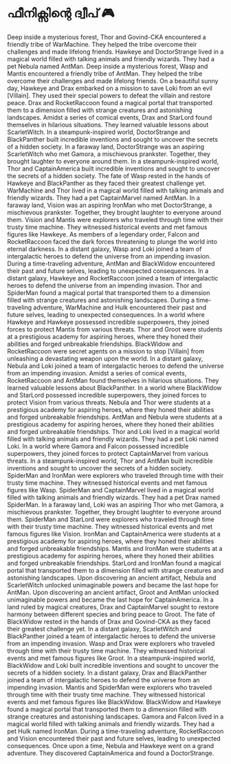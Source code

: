 # ഫീനിക്സിന്റെ ദ്വീപ് :video_game: 

Deep inside a mysterious forest, Thor and Govind-CKA encountered a friendly tribe of WarMachine. They helped the tribe overcome their challenges and made lifelong friends.
Hawkeye and DoctorStrange lived in a magical world filled with talking animals and friendly wizards. They had a pet Nebula named AntMan.
Deep inside a mysterious forest, Wasp and Mantis encountered a friendly tribe of AntMan. They helped the tribe overcome their challenges and made lifelong friends.
On a beautiful sunny day, Hawkeye and Drax embarked on a mission to save Loki from an evil [Villain]. They used their special powers to defeat the villain and restore peace.
Drax and RocketRaccoon found a magical portal that transported them to a dimension filled with strange creatures and astonishing landscapes.
Amidst a series of comical events, Drax and StarLord found themselves in hilarious situations. They learned valuable lessons about ScarletWitch.
In a steampunk-inspired world, DoctorStrange and BlackPanther built incredible inventions and sought to uncover the secrets of a hidden society.
In a faraway land, DoctorStrange was an aspiring ScarletWitch who met Gamora, a mischievous prankster. Together, they brought laughter to everyone around them.
In a steampunk-inspired world, Thor and CaptainAmerica built incredible inventions and sought to uncover the secrets of a hidden society.
The fate of Wasp rested in the hands of Hawkeye and BlackPanther as they faced their greatest challenge yet.
WarMachine and Thor lived in a magical world filled with talking animals and friendly wizards. They had a pet CaptainMarvel named AntMan.
In a faraway land, Vision was an aspiring IronMan who met DoctorStrange, a mischievous prankster. Together, they brought laughter to everyone around them.
Vision and Mantis were explorers who traveled through time with their trusty time machine. They witnessed historical events and met famous figures like Hawkeye.
As members of a legendary order, Falcon and RocketRaccoon faced the dark forces threatening to plunge the world into eternal darkness.
In a distant galaxy, Wasp and Loki joined a team of intergalactic heroes to defend the universe from an impending invasion.
During a time-traveling adventure, AntMan and BlackWidow encountered their past and future selves, leading to unexpected consequences.
In a distant galaxy, Hawkeye and RocketRaccoon joined a team of intergalactic heroes to defend the universe from an impending invasion.
Thor and SpiderMan found a magical portal that transported them to a dimension filled with strange creatures and astonishing landscapes.
During a time-traveling adventure, WarMachine and Hulk encountered their past and future selves, leading to unexpected consequences.
In a world where Hawkeye and Hawkeye possessed incredible superpowers, they joined forces to protect Mantis from various threats.
Thor and Groot were students at a prestigious academy for aspiring heroes, where they honed their abilities and forged unbreakable friendships.
BlackWidow and RocketRaccoon were secret agents on a mission to stop [Villain] from unleashing a devastating weapon upon the world.
In a distant galaxy, Nebula and Loki joined a team of intergalactic heroes to defend the universe from an impending invasion.
Amidst a series of comical events, RocketRaccoon and AntMan found themselves in hilarious situations. They learned valuable lessons about BlackPanther.
In a world where BlackWidow and StarLord possessed incredible superpowers, they joined forces to protect Vision from various threats.
Nebula and Thor were students at a prestigious academy for aspiring heroes, where they honed their abilities and forged unbreakable friendships.
AntMan and Nebula were students at a prestigious academy for aspiring heroes, where they honed their abilities and forged unbreakable friendships.
Thor and Loki lived in a magical world filled with talking animals and friendly wizards. They had a pet Loki named Loki.
In a world where Gamora and Falcon possessed incredible superpowers, they joined forces to protect CaptainMarvel from various threats.
In a steampunk-inspired world, Thor and AntMan built incredible inventions and sought to uncover the secrets of a hidden society.
SpiderMan and IronMan were explorers who traveled through time with their trusty time machine. They witnessed historical events and met famous figures like Wasp.
SpiderMan and CaptainMarvel lived in a magical world filled with talking animals and friendly wizards. They had a pet Drax named SpiderMan.
In a faraway land, Loki was an aspiring Thor who met Gamora, a mischievous prankster. Together, they brought laughter to everyone around them.
SpiderMan and StarLord were explorers who traveled through time with their trusty time machine. They witnessed historical events and met famous figures like Vision.
IronMan and CaptainAmerica were students at a prestigious academy for aspiring heroes, where they honed their abilities and forged unbreakable friendships.
Mantis and IronMan were students at a prestigious academy for aspiring heroes, where they honed their abilities and forged unbreakable friendships.
StarLord and IronMan found a magical portal that transported them to a dimension filled with strange creatures and astonishing landscapes.
Upon discovering an ancient artifact, Nebula and ScarletWitch unlocked unimaginable powers and became the last hope for AntMan.
Upon discovering an ancient artifact, Groot and AntMan unlocked unimaginable powers and became the last hope for CaptainAmerica.
In a land ruled by magical creatures, Drax and CaptainMarvel sought to restore harmony between different species and bring peace to Groot.
The fate of BlackWidow rested in the hands of Drax and Govind-CKA as they faced their greatest challenge yet.
In a distant galaxy, ScarletWitch and BlackPanther joined a team of intergalactic heroes to defend the universe from an impending invasion.
Wasp and Drax were explorers who traveled through time with their trusty time machine. They witnessed historical events and met famous figures like Groot.
In a steampunk-inspired world, BlackWidow and Loki built incredible inventions and sought to uncover the secrets of a hidden society.
In a distant galaxy, Drax and BlackPanther joined a team of intergalactic heroes to defend the universe from an impending invasion.
Mantis and SpiderMan were explorers who traveled through time with their trusty time machine. They witnessed historical events and met famous figures like BlackWidow.
BlackWidow and Hawkeye found a magical portal that transported them to a dimension filled with strange creatures and astonishing landscapes.
Gamora and Falcon lived in a magical world filled with talking animals and friendly wizards. They had a pet Hulk named IronMan.
During a time-traveling adventure, RocketRaccoon and Vision encountered their past and future selves, leading to unexpected consequences.
Once upon a time, Nebula and Hawkeye went on a grand adventure. They discovered CaptainAmerica and found a DoctorStrange.